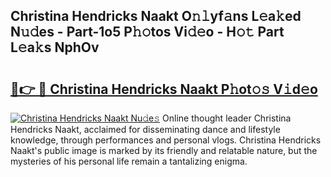 ## Christina Hendricks Naakt O𝚗𝚕yf𝚊ns L𝚎a𝚔ed N𝚞𝚍es - Part-1o5 P𝚑𝚘tos Vi𝚍𝚎o - H𝚘𝚝 Part L𝚎a𝚔s NphOv

# <h2><a href="http://kf8plo.oniu.top/?m=Christina+Hendricks+Naakt">🔗👉 🔴 Christina Hendricks Naakt P𝚑ot𝚘𝚜 V𝚒d𝚎o</a></h2>

[![Christina Hendricks Naakt Nu𝚍e𝚜](https://i.imgur.com/0qMVB7G.gif)](http://kf8plo.oniu.top/?m=Christina+Hendricks+Naakt)
Online thought leader Christina Hendricks Naakt, acclaimed for disseminating dance and lifestyle knowledge, through performances and personal vlogs. Christina Hendricks Naakt's public image is marked by its friendly and relatable nature, but the mysteries of his personal life remain a tantalizing enigma.  

